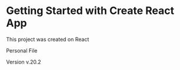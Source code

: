 # Getting Started with Create React App

This project was created on React

Personal File

Version v.20.2